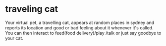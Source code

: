 # traveling cat
Your virtual pet, a travelling cat, appears at random places in sydney and reports its location and good or bad feeling about it whenever it's called. You can then interact to feed(food delivery)/play /talk or just say goodbye to your cat.
